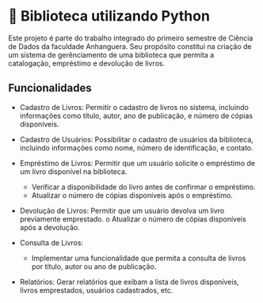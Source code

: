 # 📖 Biblioteca utilizando Python

Este projeto é parte do trabalho integrado do primeiro semestre de Ciência de Dados da faculdade Anhanguera. Seu propósito constitui na criação de um sistema de gerênciamento de uma biblioteca que permita a catalogação, empréstimo e devolução de
livros.

## Funcionalidades

- Cadastro de Livros: Permitir o cadastro de livros no sistema, incluindo informações como
título, autor, ano de publicação, e número de cópias disponíveis.

- Cadastro de Usuários: Possibilitar o cadastro de usuários da biblioteca, incluindo informações
como nome, número de identificação, e contato.

- Empréstimo de Livros: Permitir que um usuário solicite o empréstimo de um livro disponível
na biblioteca.
	- Verificar a disponibilidade do livro antes de confirmar o empréstimo.
	- Atualizar o número de cópias disponíveis após o empréstimo.

- Devolução de Livros: Permitir que um usuário devolva um livro previamente emprestado.
	o Atualizar o número de cópias disponíveis após a devolução.

- Consulta de Livros:
	- Implementar uma funcionalidade que permita a consulta de livros por título, autor ou
ano de publicação.

- Relatórios: Gerar relatórios que exibam a lista de livros disponíveis, livros emprestados,
usuários cadastrados, etc.
